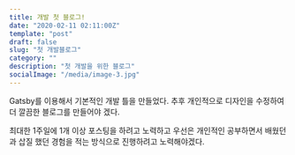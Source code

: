 ```yaml
---
title: 개발 첫 블로그!
date: "2020-02-11 02:11:00Z"
template: "post"
draft: false
slug: "첫 개발블로그"
category: ""
description: "첫 개발을 위한 블로그"
socialImage: "/media/image-3.jpg"
---
```


Gatsby를 이용해서 기본적인 개발 틀을 만들었다.
추후 개인적으로 디자인을 수정하여 더 깔끔한 블로그를 만들어야 겠다.

최대한 1주일에 1개 이상 포스팅을 하려고 노력하고 우선은 개인적인 공부하면서
배웠던과 삽질 했던 경험을 적는 방식으로 진행하려고 노력해야겠다.
